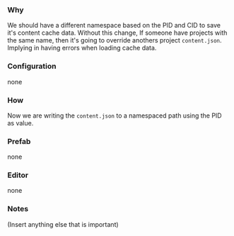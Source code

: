 ### Why
We should have a different namespace based on the PID and CID to save it's content cache data. 
Without this change, If someone have projects with the same name, then it's going to override 
anothers project `content.json`. Implying in having errors when loading cache data.

### Configuration
none

### How
Now we are writing the `content.json` to a namespaced path using the PID as value.

### Prefab
none

### Editor
none

### Notes
(Insert anything else that is important)